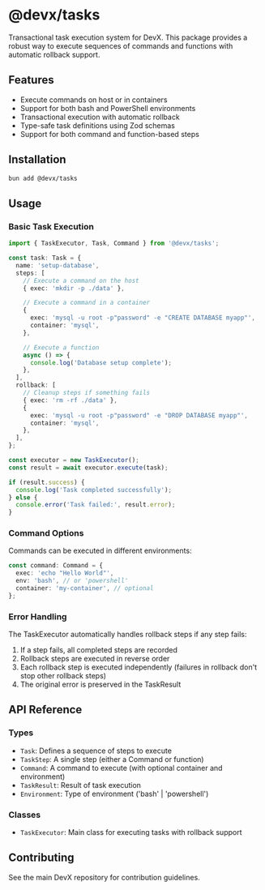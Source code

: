 # @devx/tasks

Transactional task execution system for DevX. This package provides a robust way to execute sequences of commands and functions with automatic rollback support.

## Features

- Execute commands on host or in containers
- Support for both bash and PowerShell environments
- Transactional execution with automatic rollback
- Type-safe task definitions using Zod schemas
- Support for both command and function-based steps

## Installation

```bash
bun add @devx/tasks
```

## Usage

### Basic Task Execution

```typescript
import { TaskExecutor, Task, Command } from '@devx/tasks';

const task: Task = {
  name: 'setup-database',
  steps: [
    // Execute a command on the host
    { exec: 'mkdir -p ./data' },

    // Execute a command in a container
    {
      exec: 'mysql -u root -p"password" -e "CREATE DATABASE myapp"',
      container: 'mysql',
    },

    // Execute a function
    async () => {
      console.log('Database setup complete');
    },
  ],
  rollback: [
    // Cleanup steps if something fails
    { exec: 'rm -rf ./data' },
    {
      exec: 'mysql -u root -p"password" -e "DROP DATABASE myapp"',
      container: 'mysql',
    },
  ],
};

const executor = new TaskExecutor();
const result = await executor.execute(task);

if (result.success) {
  console.log('Task completed successfully');
} else {
  console.error('Task failed:', result.error);
}
```

### Command Options

Commands can be executed in different environments:

```typescript
const command: Command = {
  exec: 'echo "Hello World"',
  env: 'bash', // or 'powershell'
  container: 'my-container', // optional
};
```

### Error Handling

The TaskExecutor automatically handles rollback steps if any step fails:

1. If a step fails, all completed steps are recorded
2. Rollback steps are executed in reverse order
3. Each rollback step is executed independently (failures in rollback don't stop other rollback steps)
4. The original error is preserved in the TaskResult

## API Reference

### Types

- `Task`: Defines a sequence of steps to execute
- `TaskStep`: A single step (either a Command or function)
- `Command`: A command to execute (with optional container and environment)
- `TaskResult`: Result of task execution
- `Environment`: Type of environment ('bash' | 'powershell')

### Classes

- `TaskExecutor`: Main class for executing tasks with rollback support

## Contributing

See the main DevX repository for contribution guidelines.
